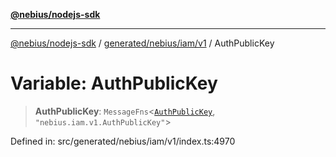 [**@nebius/nodejs-sdk**](../../../../../README.md)

***

[@nebius/nodejs-sdk](../../../../../README.md) / [generated/nebius/iam/v1](../README.md) / AuthPublicKey

# Variable: AuthPublicKey

> **AuthPublicKey**: `MessageFns`\<[`AuthPublicKey`](../interfaces/AuthPublicKey.md), `"nebius.iam.v1.AuthPublicKey"`\>

Defined in: src/generated/nebius/iam/v1/index.ts:4970
